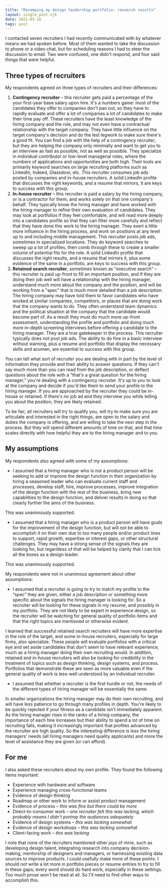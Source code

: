 ```yaml
---
title: "Revamping my design leadership portfolio: research results"
layout: single_post.njk
date: 2021-05-16
tags: post
---
```


I contacted seven recruiters I had recently communicated with by whatever means we had spoken before. Most of them wanted to take the discussion to phone or a video chat, but for scheduling reasons I had to steer the discussion to email. Two were confused, one didn't respond, and four said things that were helpful.

## Three types of recruiters

My respondents agreed on three types of recruiters and their differences:

1. **Contingency recruiter** – this recruiter gets paid a percentage of the your first-year base salary upon hire. It's a numbers game: most of the candidates they offer to companies don't pan out, so they have to rapidly evaluate and offer a lot of companies a lot of candidates to make their time pay off. These recruiters have the least knowledge of the hiring company and the role, and may not even have a contractual relationship with the target company. They have little influence on the target company's decision and do the lest legwork to make sure there's a good fit. You can find a job with the help of a contingency recruiter, but they are helping the company only minimally and want to get you to an interview as fast as possible, not as well as possible. They specialize in individual contributor or low-level managerial roles, where the numbers of applications and opportunities are both high. Their tools are primarily keyword searches on large recruiting platforms such as LinkedIn, Indeed, Glassdoor, etc. This recruiter consumes job ads posted by companies and in-house recruiters. A solid LinkedIn profile that discusses the right keywords, and a resume that mirrors, it are keys to success with this group.
2. **In-house recruiter** – this recruiter is paid a salary by the hiring company, or is a contractor for them, and works solely on that one company's behalf. They typically know the hiring manager and have worked with the hiring manager to refine their own evaluation of candidates. They may look at portfolios if they feel comfortable, and will read more deeply into a candidates profile so that they can filter more carefully and reflect that they have done this work to the hiring manager. They exert a little more influence in the hiring process, and work on positions at any level up to and including middle management. This recruiter posts job ads, sometimes in specialized locations. They do keyword searches to sweep up a lot of profiles, then comb through these to create a smaller volume of potential fits for the role. A solid LinkedIn profile that discusses the right results, and a resume that mirrors it, plus some evidence of the same in a portfolio, are keys to success with this group.
3. **Retained search recruiter**, sometimes known as "executive search" – this recruiter is paid up-front to fill an important position, and if they are doing their job well will have a relationship with the hiring manager, understand much more about the company and the position, and will be working from a "spec" that is much more detailed than a job description. The hiring company may have told them to favor candidates who have worked at similar companies, competitors, or places that are doing work that the company wants to do. They often understand team dynamics and the political situation at the company that the candidate would become part of. As a result they must do much more up-front assessment, understanding the profile and portfolio and doing much more in-depth screening interviews before offering a candidate to the hiring manager. They are a true gatekeeper in the process. This recruiter typically does not post job ads. The ability to do fine in a basic interview without warning, plus a resume and portfolio that display the necessary skills and acumen, are essential to success with this group.

You can tell what sort of recruiter you are dealing with in part by the level of information they provide and their ability to answer questions. If they can't say much more than you can read from the job description, or deflect questions about the role with a "that's a great question for the hiring manager," you're dealing with a contingency recruiter. It's up to you to look at the company and decide if you'd like them to send your profile to the hiring manager. If you are approached by the recruiter they could be in-house or retained. If there's no job ad and they interview you while telling you about the position, they are likely retained.

To be fair, all recruiters will try to qualify you, will try to make sure you are articulate and interested in the right things, are open to the salary and duties the company is offering, and are willing to take the next step in the process. But they will spend different amounts of time on that, and that time scales directly with how helpful they are to the hiring manager and to you.

## My assumptions

My respondents also agreed with some of my assumptions:
- I assumed that a hiring manager who is not a product person will be seeking to add or improve the design function in their organization by hiring a seasoned leader who can evaluate current staff and processes, develop staff, hire, improve processes, improve integration of the design function with the rest of the business, bring new capabilities to the design function, and deliver results in doing so that clearly further the aims of the business.

This was unanimously supported.

- I assumed that a hiring manager who is a product person will have goals for the improvement of the design function, but will not be able to accomplish it on their own due to too many people and/or product lines to support, rapid growth, expertise or interest gaps, or other structural challenges. They may have a strong sense of the signals they are looking for, but regardless of that will be helped by clarity that I can tick all the boxes as a design leader.

This was unanimously supported.

My respondents were not in unanimous agreement about other assumptions:
- I assumed that a recruiter is going to try to match my profile to the “spec” they are given, either a job description or something more specific about the signals the hiring manager is looking for. So a recruiter will be looking for these signals in my resume, and possibly in my portfolio. They are not likely to be expert in experience design, so the recruiter will be watching for general quality of portfolio items and that the right topics are mentioned or otherwise evident.

I learned that successful retained search recruiters will have more expertise in the role of the target, and some in-house recruiters, especially for large firms, also specialize. These people will evaluate portfolios with a critical eye and set aside candidates that don't seem to have relevant experience, much as a hiring manager doing their own recruiting would. In addition, retained and in-house recruiters will also be looking for credibility in the treatment of topics such as design thinking, design systems, and process. Portfolios that demonstrate these are seen as more valuable even if the general quality of work is less-well understood by an individual recruiter.

- I assumed that whether a recruiter is the first hurdle or not, the needs of the different types of hiring manager will be essentially the same.

In smaller organizations the hiring manager may do their own recruiting, and will have less patience to go through many profiles in depth. You're likely to be quickly rejected if your fitness as a candidate isn't immediately apparent. As the hiring manager rises in the ranks of a hiring company, the importance of each hire increases but their ability to spend a lot of time on recruiting falls, making it increasingly important that profiles advanced by the recruiter are high quality. So the interesting difference is less the hiring managers' needs (all hiring managers need quality applicants) and more the level of assistance they are given (or can afford).

## For me

I also asked these recruiters about my own profile. They found the following items important:
- Experience with hardware and software
- Experience managing cross-functional teams
- Evidence of design thinking
- Roadmap or other work to inform or assist product management
- Evidence of process – _this was fine but there could be more_
- Direct-to-consumer work – _one recruiter felt this was lacking, which probably means I didn't portray the audiences adequately_
- Evidence of design systems – _this was lacking somewhat_
- Evidence of design workshops – _this was lacking somewhat_
- Client-facing work – _this was lacking_

I note that none of the recruiters mentioned other joys of mine, such as developing design talent, integrating research into company decision-making, mentorship of designers and managers, or harnessing existing data sources to improve products. I could usefully make more of these points. I should _not_ write a lot more in portfolio pieces or resume entries to try to fill in these gaps; every word should do hard work, especially in these settings. Too much prose won't be read at all. So I'll need to find other ways to accomplish this.
